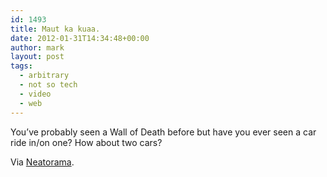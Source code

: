 ```yaml
---
id: 1493
title: Maut ka kuaa.
date: 2012-01-31T14:34:48+00:00
author: mark
layout: post
tags:
  - arbitrary
  - not so tech
  - video
  - web
---
```

You&#8217;ve probably seen a Wall of Death before but have you ever seen a car ride in/on one? How about two cars?

<span class="embed-youtube" style="text-align:center; display: block;"></span>

Via [Neatorama](http://www.neatorama.com/2011/11/26/the-well-of-death/).
